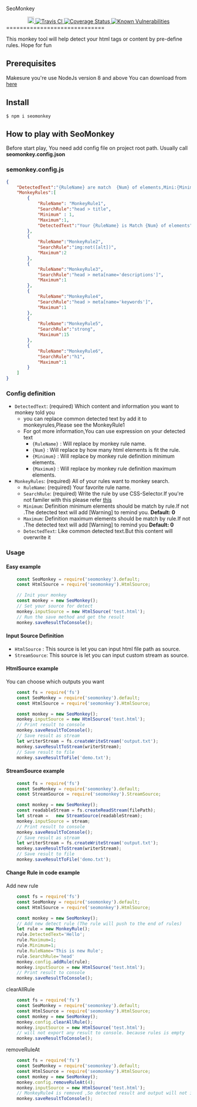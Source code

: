 SeoMonkey

<div align="center">
  <a href="https://badge.fury.io/js/seomonkey">
    <img src="https://badge.fury.io/js/seomonkey.svg" alt="npm version" height="18">
  </a>
  <a href="https://travis-ci.org/a9261/HtmlSEO">
    <img src="https://travis-ci.org/a9261/HtmlSEO.svg?branch=master" alt="Travis CI" />
  </a>
  <a href='https://coveralls.io/github/a9261/HtmlSEO?branch=master'>
    <img src='https://coveralls.io/repos/github/a9261/HtmlSEO/badge.svg?branch=master' alt='Coverage Status' />
  </a>
  <a href="https://snyk.io/test/github/a9261/HtmlSEO?targetFile=package.json">
    <img src="https://snyk.io/test/github/a9261/HtmlSEO/badge.svg?targetFile=package.json" alt="Known Vulnerabilities" data-canonical-src="https://snyk.io/test/github/a9261/HtmlSEO?targetFile=package.json" style="max-width:100%;">
  </a>
</div>
=============================

This monkey tool will help detect your html tags or content by pre-define rules.
Hope for fun

## Prerequisites
Makesure you're use NodeJs version 8 and above
You can download from 
[here](https://nodejs.org/en/) 

## Install

```
$ npm i seomonkey
```

## How to play with SeoMonkey
Before start play, You need add config file on project root path.
Usually call **seomonkey.config.json**
### semonkey.config.js
```json
{
    "DetectedText":"{RuleName} are match  {Num} of elements,Mini:{Minimum} Max:{Maximum}",
    "MonkeyRules":[
        {
            "RuleName": "MonkeyRule1",
            "SearchRule":"head > title",
            "Minimum" : 1,
            "Maximum":1,
            "DetectedText":"Your {RuleName} is Match {Num} of elements"
        },
        {
            "RuleName":"MonkeyRule2",
            "SearchRule":"img:not([alt])",
            "Maximum":2
        },
        {
            "RuleName":"MonkeyRule3",
            "SearchRule":"head > meta[name='descriptions']",
            "Maximum":1
        },
        {
            "RuleName":"MonkeyRule4",
            "SearchRule":"head > meta[name='keywords']",
            "Maximum":1
        },
        {
            "RuleName":"MonkeyRule5",
            "SearchRule":"strong",
            "Maximum":15
        },
        {
            "RuleName":"MonkeyRule6",
            "SearchRule":"h1",
            "Maximum":1
        }
    ]
}
```

### Config definition

- `DetectedText`: (required) Which content and information you want to monkey told you
    - you can replace common detected text by add it to monkeyrules,Please see the MonkeyRule1
    - For got more information,You can use expression on your detected text
        - `{RuleName}` : Will replace by monkey rule name.
        - `{Num}`      : Will replace by how many html elements is fit the rule.
        - `{Minimum}` : Will replace by monkey rule definition minimum elements.
        - `{Maximum}` : Will replace by monkey rule definition maximum elements.
- `MonkeyRules`: (required) All of your rules want to monkey search.
    - `RuleName`: (required) Your favorite rule name. 
    - `SearchRule`: (required) Write the rule by use CSS-Selector.If you're not familer with this
    please refer [this](https://developer.mozilla.org/en-US/docs/Web/CSS/CSS_Selectors)
    - `Minimum`: Definition minimum elements should be match by rule.If not .The detected text will add [Warning] to remind you. **Default: 0**
    - `Maximum`: Definition maximum elements should be match by rule.If not .The detected text will add [Warning] to remind you **Default: 0**
    - `DetectedText`: Like common detected text.But this content will overwrite it
### Usage
#### Easy example
```javascript
    const SeoMonkey = require('seomonkey').default;
    const HtmlSource = require('seomonkey').HtmlSource;

    // Init your monkey
    const monkey = new SeoMonkey();
    // Set your source for detect
    monkey.inputSource = new HtmlSource('test.html');
    // Run the save method and get the result
    monkey.saveResultToConsole();
```
#### Input Source Definition
- `HtmlSource`  : This source is let you can input html file path as source.
- `StreamSource`: This source is let you can input custom stream  as source.
#### HtmlSource example
You can choose which outputs you want
```javascript
    const fs = require('fs')
    const SeoMonkey = require('seomonkey').default;
    const HtmlSource = require('seomonkey').HtmlSource;

    const monkey = new SeoMonkey();
    monkey.inputSource = new HtmlSource('test.html');
    // Print result to console
    monkey.saveResultToConsole();
    // Save result as stream
    let writerStream = fs.createWriteStream('output.txt');
    monkey.saveResultToStream(writerStream);
    // Save result to file  
    monkey.saveResultToFile('demo.txt');
```
#### StreamSource example
```javascript
    const fs = require('fs')
    const SeoMonkey = require('seomonkey').default;
    const StreamSource = require('seomonkey').StreamSource;

    const monkey = new SeoMonkey();
    const readableStream = fs.createReadStream(filePath);
    let stream =   new StreamSource(readableStream);
    monkey.inputSource = stream;
    // Print result to console
    monkey.saveResultToConsole();
    // Save result as stream
    let writerStream = fs.createWriteStream('output.txt');
    monkey.saveResultToStream(writerStream);
    // Save result to file  
    monkey.saveResultToFile('demo.txt');
```
#### Change Rule in code example
Add new rule
```javascript
    const fs = require('fs')
    const SeoMonkey = require('seomonkey').default;
    const HtmlSource = require('seomonkey').HtmlSource;

    const monkey = new SeoMonkey();
    // Add new detect rule (The rule will push to the end of rules)
    let rule = new MonkeyRule();
    rule.DetectedText='Hello';
    rule.Maximum=1;
    rule.Minimum=1;
    rule.RuleName='This is new Rule';
    rule.SearchRule='head'
    monkey.config.addRule(rule);
    monkey.inputSource = new HtmlSource('test.html');
    // Print result to console
    monkey.saveResultToConsole();
```
clearAllRule
```javascript
    const fs = require('fs')
    const SeoMonkey = require('seomonkey').default;
    const HtmlSource = require('seomonkey').HtmlSource;
    const monkey = new SeoMonkey();
    monkey.config.clearAllRule();
    monkey.inputSource = new HtmlSource('test.html');
    // will not export any result to console. because rules is empty
    monkey.saveResultToConsole();
```
removeRuleAt
```javascript
    const fs = require('fs')
    const SeoMonkey = require('seomonkey').default;
    const HtmlSource = require('seomonkey').HtmlSource;
    const monkey = new SeoMonkey();
    monkey.config.removeRuleAt(4);
    monkey.inputSource = new HtmlSource('test.html');
    // MonkeyRule4 is removed ,So detected result and output will not include 
    monkey.saveResultToConsole();
```